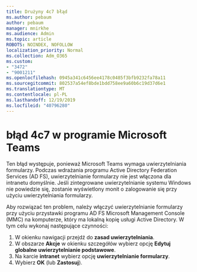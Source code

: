 ```yaml
---
title: Drużyny 4c7 błąd
ms.author: pebaum
author: pebaum
manager: mnirkhe
ms.audience: Admin
ms.topic: article
ROBOTS: NOINDEX, NOFOLLOW
localization_priority: Normal
ms.collection: Adm_O365
ms.custom:
- "3472"
- "9001211"
ms.openlocfilehash: 0945a341c6456ee4178c0485f3bfb9232fa78a11
ms.sourcegitcommit: 802537a54ef8bde1bdd758ee9a60b6c19d37d6e1
ms.translationtype: MT
ms.contentlocale: pl-PL
ms.lasthandoff: 12/19/2019
ms.locfileid: "40796280"
---
```

# <a name="4c7-error-in-microsoft-teams"></a>błąd 4c7 w programie Microsoft Teams

Ten błąd występuje, ponieważ Microsoft Teams wymaga uwierzytelniania formularzy. Podczas wdrażania programu Active Directory Federation Services (AD FS), uwierzytelnianie formularzy nie jest włączona dla intranetu domyślnie. Jeśli zintegrowane uwierzytelnianie systemu Windows nie powiedzie się, zostanie wyświetlony monit o zalogowanie się przy użyciu uwierzytelniania formularzy.

Aby rozwiązać ten problem, należy włączyć uwierzytelnianie formularzy przy użyciu przystawki programu AD FS Microsoft Management Console (MMC) na komputerze, który ma lokalną kopię usługi Active Directory. W tym celu wykonaj następujące czynności: 

1. W okienku nawigacji przejdź do **zasad uwierzytelniania**.
2. W obszarze **Akcje** w okienku szczegółów wybierz opcję **Edytuj globalne uwierzytelnianie podstawowe**.
3. Na karcie **intranet** wybierz opcję **uwierzytelnianie formularzy**.
4. Wybierz **OK** (lub **Zastosuj**).